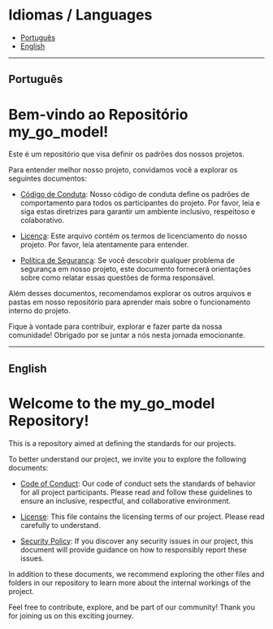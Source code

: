 # Idiomas / Languages

- [Português](#português)
- [English](#english)

---

## Português

# Bem-vindo ao Repositório my_go_model!

Este é um repositório que visa definir os padrões dos nossos projetos.

Para entender melhor nosso projeto, convidamos você a explorar os seguintes documentos:

- [Código de Conduta](https://github.com/barrosflavio/my_go_model?tab=coc-ov-file#português): Nosso código de conduta define os padrões de comportamento para todos os participantes do projeto. Por favor, leia e siga estas diretrizes para garantir um ambiente inclusivo, respeitoso e colaborativo.

- [Licença](https://github.com/barrosflavio/my_go_model?tab=License-1-ov-file): Este arquivo contém os termos de licenciamento do nosso projeto. Por favor, leia atentamente para entender.

- [Política de Segurança](https://github.com/barrosflavio/my_go_model?tab=security-ov-file#português): Se você descobrir qualquer problema de segurança em nosso projeto, este documento fornecerá orientações sobre como relatar essas questões de forma responsável.

Além desses documentos, recomendamos explorar os outros arquivos e pastas em nosso repositório para aprender mais sobre o funcionamento interno do projeto.

Fique à vontade para contribuir, explorar e fazer parte da nossa comunidade! Obrigado por se juntar a nós nesta jornada emocionante.

---

## English

# Welcome to the my_go_model Repository!

This is a repository aimed at defining the standards for our projects.

To better understand our project, we invite you to explore the following documents:

- [Code of Conduct](https://github.com/barrosflavio/my_go_model?tab=coc-ov-file#english): Our code of conduct sets the standards of behavior for all project participants. Please read and follow these guidelines to ensure an inclusive, respectful, and collaborative environment.

- [License](https://github.com/barrosflavio/my_go_model?tab=License-1-ov-file): This file contains the licensing terms of our project. Please read carefully to understand.

- [Security Policy](https://github.com/barrosflavio/my_go_model?tab=security-ov-file#english): If you discover any security issues in our project, this document will provide guidance on how to responsibly report these issues.

In addition to these documents, we recommend exploring the other files and folders in our repository to learn more about the internal workings of the project.

Feel free to contribute, explore, and be part of our community! Thank you for joining us on this exciting journey.
